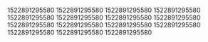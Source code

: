 1522891295580
1522891295580
1522891295580
1522891295580
1522891295580
1522891295580
1522891295580
1522891295580
1522891295580
1522891295580
1522891295580
1522891295580
1522891295580
1522891295580
1522891295580